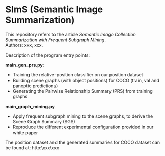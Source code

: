 # SImS (Semantic Image Summarization)

This repository refers to the article *Semantic Image Collection Summarization with Frequent Subgraph Mining*.<br/>
Authors: xxx, xxx.

Description of the program entry points:

**main_gen_prs.py**:
  - Training the relative-position classifier on our position dataset
  - Building scene graphs (with object positions) for COCO (train, val and panoptic predictions)
  - Generating the Pairwise Relationship Summary (PRS) from training graphs
  
**main_graph_mining.py**
  - Apply frequent subgraph mining to the scene graphs, to derive the Scene Graph Summary (SGS)
  - Reproduce the different experimental configuration provided in our white paper
  
  The position dataset and the generated summaries for COCO dataset can be found at:
  http:\\xxx\xxx

